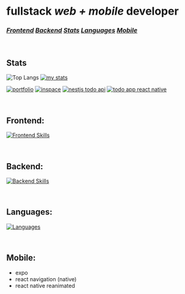 # fullstack *web + mobile* developer

### ***[Frontend](#frontend)*** ***[Backend](#backend)*** ***[Stats](#stats)*** ***[Languages](#languages)*** ***[Mobile](#mobile)***

<br id="stats">

## Stats

![Top Langs](https://github-readme-stats.vercel.app/api/top-langs/?username=yougotnothing&theme=github_dark_dimmed)
[![my stats](https://github-readme-stats.vercel.app/api/wakatime?username=effulgence&layout=compact&theme=github_dark_dimmed)](https://github.com/anuraghazra/github-readme-stats)

[![portfolio](https://github-readme-stats.vercel.app/api/pin/?username=yougotnothing&repo=portfolio&theme=github_dark_dimmed)](https://github.com/yougotnothing/portfolio)
[![inspace](https://github-readme-stats.vercel.app/api/pin/?username=yougotnothing&repo=inspace&theme=github_dark_dimmed)](https://github.com/yougotnothing/inspace)
[![nestjs todo api](https://github-readme-stats.vercel.app/api/pin/?username=yougotnothing&repo=nestjs-todo-api&theme=github_dark_dimmed)](https://github.com/yougotnothing/nestjs-todo-api)
[![todo app react native](https://github-readme-stats.vercel.app/api/pin/?username=yougotnothing&repo=todo-app-react-native&theme=github_dark_dimmed)](https://github.com/yougotnothing/todo-app-react-native)

<br id="frontend">

## Frontend:
[![Frontend Skills](https://skillicons.dev/icons?i=react,webpack,threejs,vite,apollo,css,html,svelte,styledcomponents,sass)](https://skillicons.dev)

<br id="backend">

## Backend:
[![Backend Skills](https://skillicons.dev/icons?i=nestjs,postgres,graphql,prisma,docker)](https://skillicons.dev)

<br id="languages">

## Languages:
[![Languages](https://skillicons.dev/icons?i=typescript,javascript)](https://skillicons.dev)

<br id="mobile">

## Mobile:
- expo
- react navigation (native)
- react native reanimated
